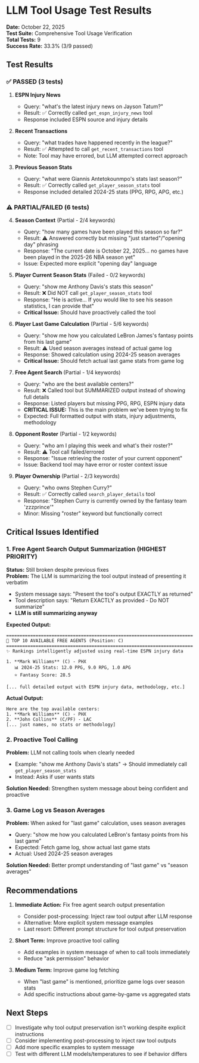 # LLM Tool Usage Test Results
**Date:** October 22, 2025  
**Test Suite:** Comprehensive Tool Usage Verification  
**Total Tests:** 9  
**Success Rate:** 33.3% (3/9 passed)

## Test Results

### ✅ PASSED (3 tests)

1. **ESPN Injury News**
   - Query: "what's the latest injury news on Jayson Tatum?"
   - Result: ✅ Correctly called `get_espn_injury_news` tool
   - Response included ESPN source and injury details

2. **Recent Transactions**
   - Query: "what trades have happened recently in the league?"
   - Result: ✅ Attempted to call `get_recent_transactions` tool
   - Note: Tool may have errored, but LLM attempted correct approach

3. **Previous Season Stats**
   - Query: "what were Giannis Antetokounmpo's stats last season?"
   - Result: ✅ Correctly called `get_player_season_stats` tool
   - Response included detailed 2024-25 stats (PPG, RPG, APG, etc.)

### ⚠️ PARTIAL/FAILED (6 tests)

4. **Season Context** (Partial - 2/4 keywords)
   - Query: "how many games have been played this season so far?"
   - Result: ⚠️ Answered correctly but missing "just started"/"opening day" phrasing
   - Response: "The current date is October 22, 2025... no games have been played in the 2025-26 NBA season yet"
   - Issue: Expected more explicit "opening day" language

5. **Player Current Season Stats** (Failed - 0/2 keywords)
   - Query: "show me Anthony Davis's stats this season"
   - Result: ❌ Did NOT call `get_player_season_stats` tool
   - Response: "He is active... If you would like to see his season statistics, I can provide that"
   - **Critical Issue:** Should have proactively called the tool

6. **Player Last Game Calculation** (Partial - 5/6 keywords)
   - Query: "show me how you calculated LeBron James's fantasy points from his last game"
   - Result: ⚠️ Used season averages instead of actual game log
   - Response: Showed calculation using 2024-25 season averages
   - **Critical Issue:** Should fetch actual last game stats from game log

7. **Free Agent Search** (Partial - 1/4 keywords)
   - Query: "who are the best available centers?"
   - Result: ❌ Called tool but SUMMARIZED output instead of showing full details
   - Response: Listed players but missing PPG, RPG, ESPN injury data
   - **CRITICAL ISSUE:** This is the main problem we've been trying to fix
   - Expected: Full formatted output with stats, injury adjustments, methodology

8. **Opponent Roster** (Partial - 1/2 keywords)
   - Query: "who am I playing this week and what's their roster?"
   - Result: ⚠️ Tool call failed/errored
   - Response: "Issue retrieving the roster of your current opponent"
   - Issue: Backend tool may have error or roster context issue

9. **Player Ownership** (Partial - 2/3 keywords)
   - Query: "who owns Stephen Curry?"
   - Result: ✅ Correctly called `search_player_details` tool
   - Response: "Stephen Curry is currently owned by the fantasy team 'zzzprince'"
   - Minor: Missing "roster" keyword but functionally correct

## Critical Issues Identified

### 1. **Free Agent Search Output Summarization** (HIGHEST PRIORITY)
**Status:** Still broken despite previous fixes  
**Problem:** The LLM is summarizing the tool output instead of presenting it verbatim
- System message says: "Present the tool's output EXACTLY as returned"
- Tool description says: "Return EXACTLY as provided - Do NOT summarize"
- **LLM is still summarizing anyway**

**Expected Output:**
```
======================================================================
🏀 TOP 10 AVAILABLE FREE AGENTS (Position: C)
======================================================================
✨ Rankings intelligently adjusted using real-time ESPN injury data

1. **Mark Williams** (C) - PHX
   📊 2024-25 Stats: 12.0 PPG, 9.0 RPG, 1.0 APG
   ⭐ Fantasy Score: 28.5
   
[... full detailed output with ESPN injury data, methodology, etc.]
```

**Actual Output:**
```
Here are the top available centers:
1. **Mark Williams** (C) - PHX
2. **John Collins** (C/PF) - LAC
[... just names, no stats or methodology]
```

### 2. **Proactive Tool Calling**
**Problem:** LLM not calling tools when clearly needed
- Example: "show me Anthony Davis's stats" → Should immediately call `get_player_season_stats`
- Instead: Asks if user wants stats

**Solution Needed:** Strengthen system message about being confident and proactive

### 3. **Game Log vs Season Averages**
**Problem:** When asked for "last game" calculation, uses season averages
- Query: "show me how you calculated LeBron's fantasy points from his last game"
- Expected: Fetch game log, show actual last game stats
- Actual: Used 2024-25 season averages

**Solution Needed:** Better prompt understanding of "last game" vs "season averages"

## Recommendations

1. **Immediate Action:** Fix free agent search output presentation
   - Consider post-processing: Inject raw tool output after LLM response
   - Alternative: More explicit system message examples
   - Last resort: Different prompt structure for tool output preservation

2. **Short Term:** Improve proactive tool calling
   - Add examples in system message of when to call tools immediately
   - Reduce "ask permission" behavior

3. **Medium Term:** Improve game log fetching
   - When "last game" is mentioned, prioritize game logs over season stats
   - Add specific instructions about game-by-game vs aggregated stats

## Next Steps

- [ ] Investigate why tool output preservation isn't working despite explicit instructions
- [ ] Consider implementing post-processing to inject raw tool outputs
- [ ] Add more specific examples to system message
- [ ] Test with different LLM models/temperatures to see if behavior differs
